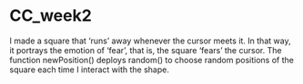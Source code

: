# CC_week2

I made a square that ‘runs’ away whenever the cursor meets it. In that way, it portrays the emotion of ‘fear’, that is, the square ‘fears’ the cursor. The function newPosition() deploys random() to choose random positions of the square each time I interact with the shape.
